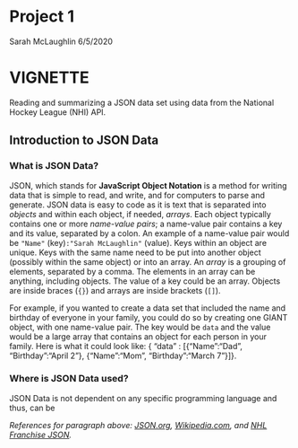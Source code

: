 Project 1
================
Sarah McLaughlin
6/5/2020

# VIGNETTE

Reading and summarizing a JSON data set using data from the National
Hockey League (NHI) API.

## Introduction to JSON Data

### What is JSON Data?

JSON, which stands for **JavaScript Object Notation** is a method for
writing data that is simple to read, and write, and for computers to
parse and generate. JSON data is easy to code as it is text that is
separated into *objects* and within each object, if needed, *arrays*.
Each object typically contains one or more *name-value pairs*; a
name-value pair contains a key and its value, separated by a colon. An
example of a name-value pair would be `"Name"` (key)`:"Sarah
McLaughlin"` (value). Keys within an object are unique. Keys with the
same name need to be put into another object (possibly within the same
object) or into an array. An *array* is a grouping of elements,
separated by a comma. The elements in an array can be anything,
including objects. The value of a key could be an array. Objects are
inside braces (`{}`) and arrays are inside brackets (`[]`).

For example, if you wanted to create a data set that included the name
and birthday of everyone in your family, you could do so by creating one
GIANT object, with one name-value pair. The key would be `data` and the
value would be a large array that contains an object for each person in
your family. Here is what it could look like: { “data” :
\[{“Name”:“Dad”, “Birthday”:“April 2”}, {“Name”:“Mom”,
“Birthday”:“March 7”}\]}.

### Where is JSON Data used?

JSON Data is not dependent on any specific programming language and
thus, can be

*References for paragraph above:
[JSON.org](https://www.json.org/json-en.html),
[Wikipedia.com](https://en.wikipedia.org/wiki/JSON#Data_types_and_syntax),
and [NHL Franchise JSON](https://records.nhl.com/site/api/franchise).*
